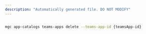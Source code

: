 ```yaml
---
description: "Automatically generated file. DO NOT MODIFY"
---
```


```bash

mgc app-catalogs teams-apps delete --teams-app-id {teamsApp-id}

```